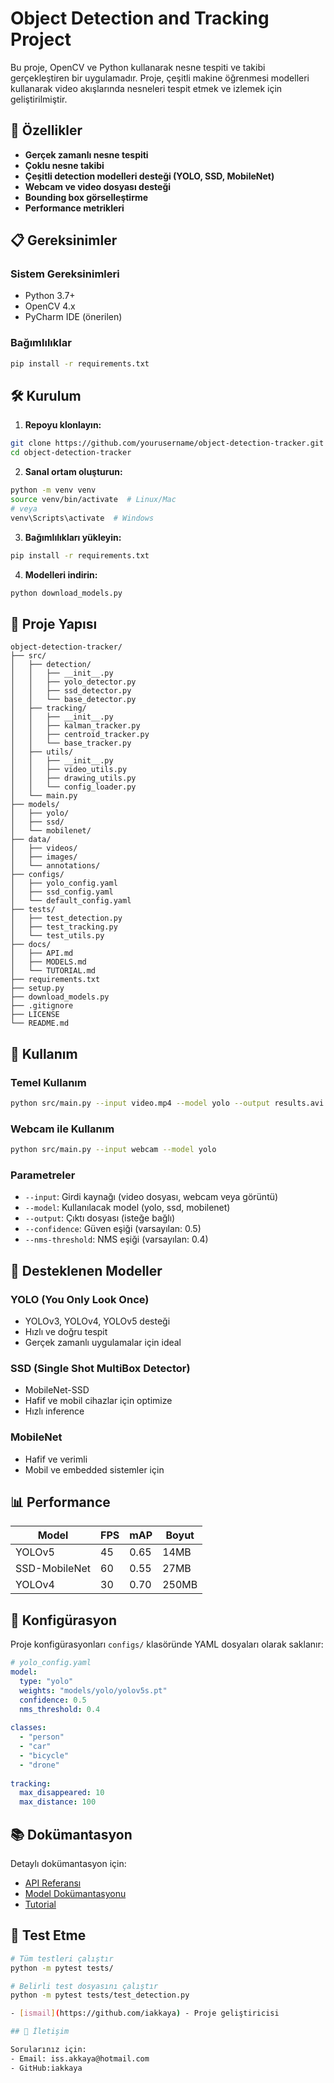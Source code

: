 # Object Detection and Tracking Project

Bu proje, OpenCV ve Python kullanarak nesne tespiti ve takibi gerçekleştiren bir uygulamadır. Proje, çeşitli makine öğrenmesi modelleri kullanarak video akışlarında nesneleri tespit etmek ve izlemek için geliştirilmiştir.

## 🚀 Özellikler

- **Gerçek zamanlı nesne tespiti**
- **Çoklu nesne takibi**
- **Çeşitli detection modelleri desteği (YOLO, SSD, MobileNet)**
- **Webcam ve video dosyası desteği**
- **Bounding box görselleştirme**
- **Performance metrikleri**

## 📋 Gereksinimler

### Sistem Gereksinimleri
- Python 3.7+
- OpenCV 4.x
- PyCharm IDE (önerilen)

### Bağımlılıklar
```bash
pip install -r requirements.txt
```

## 🛠️ Kurulum

1. **Repoyu klonlayın:**
```bash
git clone https://github.com/yourusername/object-detection-tracker.git
cd object-detection-tracker
```

2. **Sanal ortam oluşturun:**
```bash
python -m venv venv
source venv/bin/activate  # Linux/Mac
# veya
venv\Scripts\activate  # Windows
```

3. **Bağımlılıkları yükleyin:**
```bash
pip install -r requirements.txt
```

4. **Modelleri indirin:**
```bash
python download_models.py
```

## 📁 Proje Yapısı

```
object-detection-tracker/
├── src/
│   ├── detection/
│   │   ├── __init__.py
│   │   ├── yolo_detector.py
│   │   ├── ssd_detector.py
│   │   └── base_detector.py
│   ├── tracking/
│   │   ├── __init__.py
│   │   ├── kalman_tracker.py
│   │   ├── centroid_tracker.py
│   │   └── base_tracker.py
│   ├── utils/
│   │   ├── __init__.py
│   │   ├── video_utils.py
│   │   ├── drawing_utils.py
│   │   └── config_loader.py
│   └── main.py
├── models/
│   ├── yolo/
│   ├── ssd/
│   └── mobilenet/
├── data/
│   ├── videos/
│   ├── images/
│   └── annotations/
├── configs/
│   ├── yolo_config.yaml
│   ├── ssd_config.yaml
│   └── default_config.yaml
├── tests/
│   ├── test_detection.py
│   ├── test_tracking.py
│   └── test_utils.py
├── docs/
│   ├── API.md
│   ├── MODELS.md
│   └── TUTORIAL.md
├── requirements.txt
├── setup.py
├── download_models.py
├── .gitignore
├── LICENSE
└── README.md
```

## 🎯 Kullanım

### Temel Kullanım
```bash
python src/main.py --input video.mp4 --model yolo --output results.avi
```

### Webcam ile Kullanım
```bash
python src/main.py --input webcam --model yolo
```

### Parametreler
- `--input`: Girdi kaynağı (video dosyası, webcam veya görüntü)
- `--model`: Kullanılacak model (yolo, ssd, mobilenet)
- `--output`: Çıktı dosyası (isteğe bağlı)
- `--confidence`: Güven eşiği (varsayılan: 0.5)
- `--nms-threshold`: NMS eşiği (varsayılan: 0.4)

## 🧠 Desteklenen Modeller

### YOLO (You Only Look Once)
- YOLOv3, YOLOv4, YOLOv5 desteği
- Hızlı ve doğru tespit
- Gerçek zamanlı uygulamalar için ideal

### SSD (Single Shot MultiBox Detector)
- MobileNet-SSD
- Hafif ve mobil cihazlar için optimize
- Hızlı inference

### MobileNet
- Hafif ve verimli
- Mobil ve embedded sistemler için

## 📊 Performance

| Model | FPS | mAP | Boyut |
|-------|-----|-----|-------|
| YOLOv5 | 45 | 0.65 | 14MB |
| SSD-MobileNet | 60 | 0.55 | 27MB |
| YOLOv4 | 30 | 0.70 | 250MB |

## 🔧 Konfigürasyon

Proje konfigürasyonları `configs/` klasöründe YAML dosyaları olarak saklanır:

```yaml
# yolo_config.yaml
model:
  type: "yolo"
  weights: "models/yolo/yolov5s.pt"
  confidence: 0.5
  nms_threshold: 0.4
  
classes:
  - "person"
  - "car"
  - "bicycle"
  - "drone"
  
tracking:
  max_disappeared: 10
  max_distance: 100
```

## 📚 Dokümantasyon

Detaylı dokümantasyon için:
- [API Referansı](docs/API.md)
- [Model Dokümantasyonu](docs/MODELS.md)
- [Tutorial](docs/TUTORIAL.md)

## 🧪 Test Etme

```bash
# Tüm testleri çalıştır
python -m pytest tests/

# Belirli test dosyasını çalıştır
python -m pytest tests/test_detection.py

- [ismail](https://github.com/iakkaya) - Proje geliştiricisi

## 📧 İletişim

Sorularınız için:
- Email: iss.akkaya@hotmail.com 
- GitHub:iakkaya



